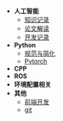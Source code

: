 * **人工智能**
  * [知识记录](/docs/AI/Knowledge.md)
  * [论文解读](/docs/AI/Papers.md)
  * [开发记录](/docs/AI/Develop.md)
* **Python**
  * [规范与简化](/docs/CODE/Python/Specification.md)
  * [Pytorch](/docs/CODE/Python/Pytorch.md)
* **CPP**
* **ROS**
* **环境配置相关**
* **其他**
  * [前端开发](/docs/Others/Front-end.md)
  * [git](/docs/Others/git.md)